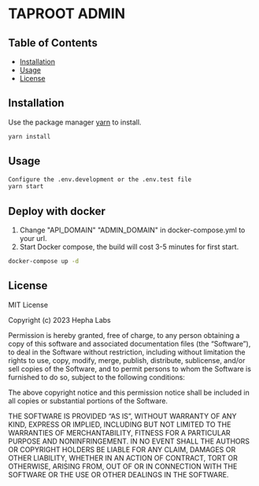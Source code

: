 # TAPROOT ADMIN

## Table of Contents

- [Installation](#installation)
- [Usage](#usage)
- [License](#license)

## Installation

Use the package manager [yarn](https://pip.pypa.io/en/stable/) to install.

```bash
yarn install
```

## Usage

```bash
Configure the .env.development or the .env.test file
yarn start

```

## Deploy with docker
1. Change "API_DOMAIN" "ADMIN_DOMAIN" in docker-compose.yml to your url.
2. Start Docker compose, the build will cost 3-5 minutes for first start.
```bash
docker-compose up -d
```

## License

MIT License

Copyright (c) 2023 Hepha Labs

Permission is hereby granted, free of charge, to any person obtaining a copy of this software and associated documentation files (the “Software”), to deal in the Software without restriction, including without limitation the rights to use, copy, modify, merge, publish, distribute, sublicense, and/or sell copies of the Software, and to permit persons to whom the Software is furnished to do so, subject to the following conditions:

The above copyright notice and this permission notice shall be included in all copies or substantial portions of the Software.

THE SOFTWARE IS PROVIDED “AS IS”, WITHOUT WARRANTY OF ANY KIND, EXPRESS OR IMPLIED, INCLUDING BUT NOT LIMITED TO THE WARRANTIES OF MERCHANTABILITY, FITNESS FOR A PARTICULAR PURPOSE AND NONINFRINGEMENT. IN NO EVENT SHALL THE AUTHORS OR COPYRIGHT HOLDERS BE LIABLE FOR ANY CLAIM, DAMAGES OR OTHER LIABILITY, WHETHER IN AN ACTION OF CONTRACT, TORT OR OTHERWISE, ARISING FROM, OUT OF OR IN CONNECTION WITH THE SOFTWARE OR THE USE OR OTHER DEALINGS IN THE SOFTWARE.
